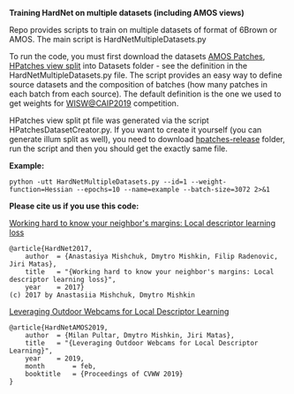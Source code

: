 **Training HardNet on multiple datasets (including AMOS views)**

Repo provides scripts to train on multiple datasets of format of 6Brown or AMOS. The main script is HardNetMultipleDatasets.py

To run the code, you must first download the datasets [AMOS Patches](http://cmp.felk.cvut.cz/~qqpultar/AMOS_views_v3.zip), 
[HPatches view split](http://cmp.felk.cvut.cz/~qqpultar/hpatches_split_view_train.pt) into Datasets folder - see the definition in the HardNetMultipleDatasets.py file. The script provides an easy way to define source datasets and the composition of batches (how many patches in each batch from each source). The default definition is the one we used to get weights for [WISW@CAIP2019](http://cvg.dsi.unifi.it/cvg/index.php?id=caip-2019-contest#results) competition.

HPatches view split pt file was generated via the script HPatchesDatasetCreator.py. If you want to create it yourself (you can generate illum split as well), you need to download [hpatches-release](https://github.com/hpatches/hpatches-dataset) folder, run the script and then you should get the exactly same file.

**Example:**
```
python -utt HardNetMultipleDatasets.py --id=1 --weight-function=Hessian --epochs=10 --name=example --batch-size=3072 2>&1
```

**Please cite us if you use this code:**

[Working hard to know your neighbor's margins: Local descriptor learning loss](http://cmp.felk.cvut.cz/~radenfil/publications/Mishchuk-NIPS17.pdf)
```
@article{HardNet2017,
    author 	= {Anastasiya Mishchuk, Dmytro Mishkin, Filip Radenovic, Jiri Matas},
    title 	= "{Working hard to know your neighbor's margins: Local descriptor learning loss}",
    year 	= 2017}
(c) 2017 by Anastasiia Mishchuk, Dmytro Mishkin
```

[Leveraging Outdoor Webcams for Local Descriptor Learning](http://diglib.tugraz.at/download.php?id=5c5941d91cdd5&location=browse)
```
@article{HardNetAMOS2019,
    author 	= {Milan Pultar, Dmytro Mishkin, Jiri Matas},
    title  	= "{Leveraging Outdoor Webcams for Local Descriptor Learning}",
    year   	= 2019,
    month    	= feb,
    booktitle 	= {Proceedings of CVWW 2019}
}
```
